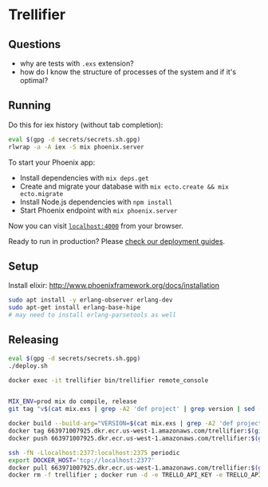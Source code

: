 Trellifier
==========

Questions
---------
- why are tests with `.exs` extension?
- how do I know the structure of processes of the system and if it's optimal?

Running
-------
Do this for iex history (without tab completion):

```bash
eval $(gpg -d secrets/secrets.sh.gpg)
rlwrap -a -A iex -S mix phoenix.server
```

To start your Phoenix app:

  * Install dependencies with `mix deps.get`
  * Create and migrate your database with `mix ecto.create && mix ecto.migrate`
  * Install Node.js dependencies with `npm install`
  * Start Phoenix endpoint with `mix phoenix.server`

Now you can visit [`localhost:4000`](http://localhost:4000) from your browser.

Ready to run in production? Please [check our deployment guides](http://www.phoenixframework.org/docs/deployment).

Setup
--------

Install elixir: http://www.phoenixframework.org/docs/installation

```bash
sudo apt install -y erlang-observer erlang-dev
sudo apt-get install erlang-base-hipe
# may need to install erlang-parsetools as well
```

Releasing
---------

```bash
eval $(gpg -d secrets/secrets.sh.gpg)
./deploy.sh

docker exec -it trellifier bin/trellifier remote_console


MIX_ENV=prod mix do compile, release
git tag "v$(cat mix.exs | grep -A2 'def project' | grep version | sed -e's/^.\+version: "//' -e's/",//')"

docker build --build-arg="VERSION=$(cat mix.exs | grep -A2 'def project' | grep version | sed -e's/^.\+version: "//' -e's/",//')" -t 663971007925.dkr.ecr.us-west-1.amazonaws.com/trellifier:$(git rev-parse HEAD | awk '{$1 = substr($1, 1, 7)} 1') .
docker tag 663971007925.dkr.ecr.us-west-1.amazonaws.com/trellifier:$(git rev-parse HEAD | awk '{$1 = substr($1, 1, 7)} 1') 663971007925.dkr.ecr.us-west-1.amazonaws.com/trellifier:latest
docker push 663971007925.dkr.ecr.us-west-1.amazonaws.com/trellifier:$(git rev-parse HEAD | awk '{$1 = substr($1, 1, 7)} 1') ; docker push 663971007925.dkr.ecr.us-west-1.amazonaws.com/trellifier:latest

ssh -fN -Llocalhost:2377:localhost:2375 periodic
export DOCKER_HOST='tcp://localhost:2377'
docker pull 663971007925.dkr.ecr.us-west-1.amazonaws.com/trellifier:$(git rev-parse HEAD | awk '{$1 = substr($1, 1, 7)} 1') ; docker push 663971007925.dkr.ecr.us-west-1.amazonaws.com/trellifier:latest
docker rm -f trellifier ; docker run -d -e TRELLO_API_KEY -e TRELLO_API_TOKEN -e TWILIO_ACCOUNT_SID -e TWILIO_AUTH_TOKEN -e TWILIO_FROM_NUMBER -e ALEX_BIRD_CELL --restart=always --name=trellifier -p 0.0.0.0:8888:8888 663971007925.dkr.ecr.us-west-1.amazonaws.com/trellifier:latest
```
